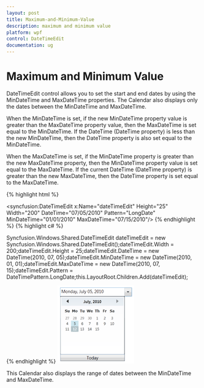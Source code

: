 ```yaml
---
layout: post
title: Maximum-and-Minimum-Value
description: maximum and minimum value
platform: wpf
control: DateTimeEdit
documentation: ug
---
```


# Maximum and Minimum Value

DateTimeEdit control allows you to set the start and end dates by using the MinDateTime and MaxDateTime properties. The Calendar also displays only the dates between the MinDateTime and MaxDateTime.

When the MinDateTime is set, if the new MinDateTime property value is greater than the MaxDateTime property value, then the MaxDateTime is set equal to the MinDateTime. If the DateTime (DateTime property) is less than the new MinDateTime, then the DateTime property is also set equal to the MinDateTime.

When the MaxDateTime is set, if the MinDateTime property is greater than the new MaxDateTime property, then the MinDateTime property value is set equal to the MaxDateTime. If the current DateTime (DateTime property) is greater than the new MaxDateTime, then the DateTime property is set equal to the MaxDateTime.



{% highlight html %}


<syncfusion:DateTimeEdit x:Name="dateTimeEdit" Height="25" Width="200"                          DateTime="07/05/2010" Pattern="LongDate"                          MinDateTime="01/01/2010" MaxDateTime="07/15/2010"/>
{% endhighlight  %}
{% highlight c# %}


Syncfusion.Windows.Shared.DateTimeEdit dateTimeEdit = new                           Syncfusion.Windows.Shared.DateTimeEdit();dateTimeEdit.Width = 200;dateTimeEdit.Height = 25;dateTimeEdit.DateTime = new DateTime(2010, 07, 05);dateTimeEdit.MinDateTime = new DateTime(2010, 01, 01);dateTimeEdit.MaxDateTime = new DateTime(2010, 07, 15);dateTimeEdit.Pattern = DateTimePattern.LongDate;this.LayoutRoot.Children.Add(dateTimeEdit);

{% endhighlight  %}
![](Maximum-and-Minimum-Value_images/Maximum-and-Minimum-Value_img1.png)



This Calendar also displays the range of dates between the MinDateTime and MaxDateTime.

